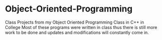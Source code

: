 # Object-Oriented-Programming
Class Projects from my Object Oriented Programming Class in C++ in College
Most of these programs were written in class thus there is still more work to be done 
and updates and modifications will constantly come in. 
